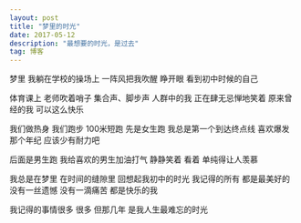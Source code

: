 ```yaml
---
layout: post
title: "梦里的时光"
date: 2017-05-12 
description: "最想要的时光，是过去"
tag: 博客 
---
```

梦里
我躺在学校的操场上
一阵风把我吹醒
睁开眼 看到初中时候的自己

体育课上
老师吹着哨子
集合声、脚步声
人群中的我
正在肆无忌惮地笑着
原来曾经的我
可以这么快乐

我们做热身
我们跑步
100米短跑
先是女生跑
我总是第一个到达终点线
喜欢爆发
那个年纪
应该少有耐力吧

后面是男生跑
我给喜欢的男生加油打气
静静笑着 看着
单纯得让人羡慕

我总是在梦里
在时间的缝隙里
回想起我初中的时光
我记得的所有
都是最美好的
没有一丝遗憾
没有一滴痛苦
都是快乐的我

我记得的事情很多
很多
但那几年
是我人生最难忘的时光
